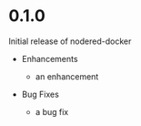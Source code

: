 # 0.1.0

Initial release of nodered-docker

* Enhancements
  * an enhancement

* Bug Fixes
  * a bug fix

